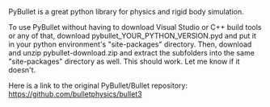 PyBullet is a great python library for physics and rigid body simulation.

To use PyBullet without having to download Visual Studio or C++ build tools or any of that, download pybullet_YOUR_PYTHON_VERSION.pyd and put it in your python environment's "site-packages" directory. Then, download 
and unzip pybullet-download.zip and extract the subfolders into the same "site-packages" directory as well. This should work. Let me know if it doesn't.

Here is a link to the original PyBullet/Bullet repository: https://github.com/bulletphysics/bullet3
